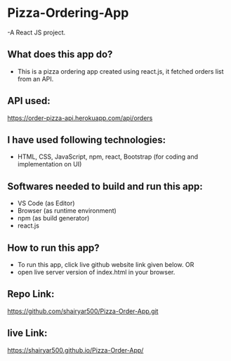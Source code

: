 # Pizza-Ordering-App 
-A React JS project.

## What does this app do?
- This is a pizza ordering app created using react.js, it fetched orders list from an API.

## API used:
 https://order-pizza-api.herokuapp.com/api/orders

## I have used following technologies:
- HTML, CSS, JavaScript, npm, react, Bootstrap (for coding and implementation on UI)

## Softwares needed to build and run this app:
- VS Code (as Editor)
- Browser (as runtime environment)
- npm (as build generator)
- react.js

## How to run this app?
- To run this app, click live github website link given below.
OR
- open live server version of index.html in your browser.

## Repo Link:
https://github.com/shairyar500/Pizza-Order-App.git

## live Link:
https://shairyar500.github.io/Pizza-Order-App/
